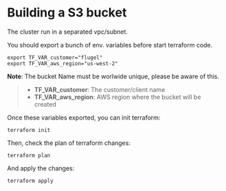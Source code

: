 # Building a S3 bucket

The cluster run in a separated vpc/subnet.

You should export a bunch of env. variables before start terraform code.

```
export TF_VAR_customer="flugel"
export TF_VAR_aws_region="us-west-2"
```

**Note**: The bucket Name must be worlwide unique, please be aware of this.

> - **TF_VAR_customer**: The customer/client name
> - **TF_VAR_aws_region**: AWS region where the bucket will be created

Once these variables exported, you can init terraform:


```
terraform init
```

Then, check the plan of terraform changes:

```
terraform plan
```

And apply the changes:

```
terraform apply
```

